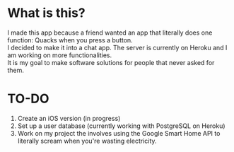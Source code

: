 # What is this?
I made this app because a friend wanted an app that literally does one function: Quacks when you press a button.  
I decided to make it into a chat app. The server is currently on Heroku and I am working on more functionalities.  
It is my goal to make software solutions for people that never asked for them.

# TO-DO
1. Create an iOS version (in progress)
2. Set up a user database (currently working with PostgreSQL on Heroku)
3. Work on my project the involves using the Google Smart Home API to literally scream when you're wasting electricity.
